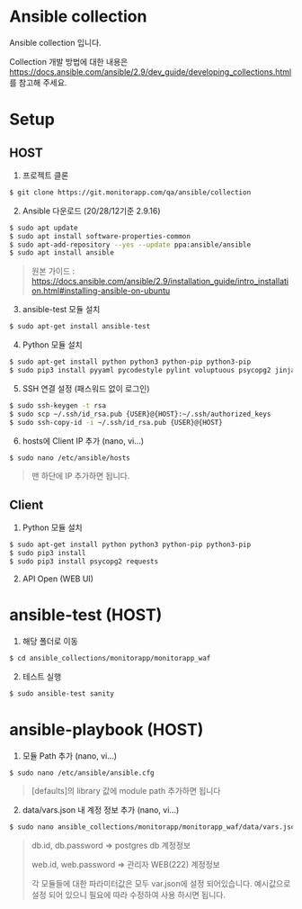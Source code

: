 # Ansible collection

Ansible collection 입니다.

Collection 개발 방법에 대한 내용은 https://docs.ansible.com/ansible/2.9/dev_guide/developing_collections.html 를 참고해 주세요.


# Setup
## HOST

1. 프로젝트 클론
```sh
$ git clone https://git.monitorapp.com/qa/ansible/collection
```

2. Ansible 다운로드 (20/28/12기준 2.9.16)
```sh
$ sudo apt update
$ sudo apt install software-properties-common
$ sudo apt-add-repository --yes --update ppa:ansible/ansible
$ sudo apt install ansible
```
> 원본 가이드 : https://docs.ansible.com/ansible/2.9/installation_guide/intro_installation.html#installing-ansible-on-ubuntu

3. ansible-test 모듈 설치
```sh
$ sudo apt-get install ansible-test
```

4. Python 모듈 설치
```sh
$ sudo apt-get install python python3 python-pip python3-pip
$ sudo pip3 install pyyaml pycodestyle pylint voluptuous psycopg2 jinja2
```

5. SSH 연결 설정 (패스워드 없이 로그인)
```sh
$ sudo ssh-keygen -t rsa
$ sudo scp ~/.ssh/id_rsa.pub {USER}@{HOST}:~/.ssh/authorized_keys
$ sudo ssh-copy-id -i ~/.ssh/id_rsa.pub {USER}@{HOST}
```

6. hosts에 Client IP 추가 (nano, vi...)
```sh
$ sudo nano /etc/ansible/hosts
```
> 맨 하단에 IP 추가하면 됩니다.

## Client

1. Python 모듈 설치
```sh
$ sudo apt-get install python python3 python-pip python3-pip
$ sudo pip3 install 
$ sudo pip3 install psycopg2 requests
```

2. API Open (WEB UI)


# ansible-test (HOST)

1. 해당 폴더로 이동
```sh
$ cd ansible_collections/monitorapp/monitorapp_waf
```

2. 테스트 실행
```sh
$ sudo ansible-test sanity
```

# ansible-playbook (HOST)

1. 모듈 Path 추가 (nano, vi...)
```sh
$ sudo nano /etc/ansible/ansible.cfg
```
> [defaults]의 library 값에 module path 추가하면 됩니다

2. data/vars.json 내 계정 정보 추가 (nano, vi...)
```sh
$ sudo nano ansible_collections/monitorapp/monitorapp_waf/data/vars.json
```
> db.id, db.password => postgres db 계정정보
> 
> web.id, web.password => 관리자 WEB(222) 계정정보
>
> 각 모듈들에 대한 파라미터값은 모두 var.json에 설정 되어있습니다. 예시값으로 설정 되어 있으니 필요에 따라 수정하여 사용 하시면 됩니다.


